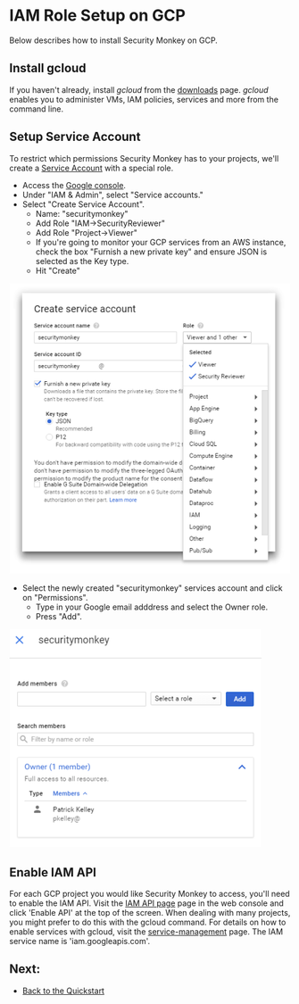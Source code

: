 IAM Role Setup on GCP
=====================

Below describes how to install Security Monkey on GCP.

Install gcloud
---------------

If you haven't already, install *gcloud* from the [downloads](https://cloud.google.com/sdk/downloads) page.  *gcloud* enables you to administer VMs, IAM policies, services and more from the command line.

Setup Service Account
---------------------

To restrict which permissions Security Monkey has to your projects, we'll create a [Service Account](https://cloud.google.com/compute/docs/access/service-accounts) with a special role.

- Access the [Google console](https://console.cloud.google.com/home/dashboard).
- Under "IAM & Admin", select "Service accounts."
- Select "Create Service Account".
  - Name: "securitymonkey"
  - Add Role "IAM->SecurityReviewer"
  - Add Role "Project->Viewer"
  - If you're going to monitor your GCP services from an AWS instance, check the box "Furnish a new private key" and ensure JSON is selected as the Key type.
  - Hit "Create"

![Create Service Account](images/create_service_account.png "Create Service Account")

 - Select the newly created "securitymonkey" services account and click on "Permissions".
   -  Type in your Google email adddress and select the Owner role.
   -  Press "Add".

![Add User to Service Account](images/add_user_to_service_account.png "Add User to Service Account")

Enable IAM API
---------------

For each GCP project you would like Security Monkey to access, you'll need to enable the IAM API.  Visit the [IAM API page](https://console.cloud.google.com/apis/api/iam.googleapis.com/overview) page in the web console
 and click 'Enable API' at the top of the screen. When dealing with many projects, you might prefer to do this with the gcloud command.  For details on how to enable services with gcloud, visit the
  [service-management](https://cloud.google.com/service-management/enable-disable#enabling_services) page.  The IAM service name is 'iam.googleapis.com'.

Next:
-----

- [Back to the Quickstart](quickstart.md#database)